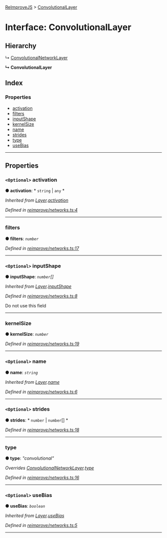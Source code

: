 [ReImproveJS](../README.md) > [ConvolutionalLayer](../interfaces/convolutionallayer.md)

# Interface: ConvolutionalLayer

## Hierarchy

↳  [ConvolutionalNetworkLayer](convolutionalnetworklayer.md)

**↳ ConvolutionalLayer**

## Index

### Properties

* [activation](convolutionallayer.md#activation)
* [filters](convolutionallayer.md#filters)
* [inputShape](convolutionallayer.md#inputshape)
* [kernelSize](convolutionallayer.md#kernelsize)
* [name](convolutionallayer.md#name)
* [strides](convolutionallayer.md#strides)
* [type](convolutionallayer.md#type)
* [useBias](convolutionallayer.md#usebias)

---

## Properties

<a id="activation"></a>

### `<Optional>` activation

**● activation**: * `string` &#124; `any`
*

*Inherited from [Layer](layer.md).[activation](layer.md#activation)*

*Defined in [reimprove/networks.ts:4](https://github.com/Pravez/FurnishJS/blob/b206a93/src/reimprove/networks.ts#L4)*

___
<a id="filters"></a>

###  filters

**● filters**: *`number`*

*Defined in [reimprove/networks.ts:17](https://github.com/Pravez/FurnishJS/blob/b206a93/src/reimprove/networks.ts#L17)*

___
<a id="inputshape"></a>

### `<Optional>` inputShape

**● inputShape**: *`number`[]*

*Inherited from [Layer](layer.md).[inputShape](layer.md#inputshape)*

*Defined in [reimprove/networks.ts:8](https://github.com/Pravez/FurnishJS/blob/b206a93/src/reimprove/networks.ts#L8)*

Do not use this field

___
<a id="kernelsize"></a>

###  kernelSize

**● kernelSize**: *`number`*

*Defined in [reimprove/networks.ts:19](https://github.com/Pravez/FurnishJS/blob/b206a93/src/reimprove/networks.ts#L19)*

___
<a id="name"></a>

### `<Optional>` name

**● name**: *`string`*

*Inherited from [Layer](layer.md).[name](layer.md#name)*

*Defined in [reimprove/networks.ts:6](https://github.com/Pravez/FurnishJS/blob/b206a93/src/reimprove/networks.ts#L6)*

___
<a id="strides"></a>

### `<Optional>` strides

**● strides**: * `number` &#124; `number`[]
*

*Defined in [reimprove/networks.ts:18](https://github.com/Pravez/FurnishJS/blob/b206a93/src/reimprove/networks.ts#L18)*

___
<a id="type"></a>

###  type

**● type**: *"convolutional"*

*Overrides [ConvolutionalNetworkLayer](convolutionalnetworklayer.md).[type](convolutionalnetworklayer.md#type)*

*Defined in [reimprove/networks.ts:16](https://github.com/Pravez/FurnishJS/blob/b206a93/src/reimprove/networks.ts#L16)*

___
<a id="usebias"></a>

### `<Optional>` useBias

**● useBias**: *`boolean`*

*Inherited from [Layer](layer.md).[useBias](layer.md#usebias)*

*Defined in [reimprove/networks.ts:5](https://github.com/Pravez/FurnishJS/blob/b206a93/src/reimprove/networks.ts#L5)*

___

